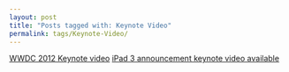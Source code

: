```yaml
---
layout: post
title: "Posts tagged with: Keynote Video"
permalink: tags/Keynote-Video/
---
```

[WWDC 2012 Keynote video](/2012/06/wwdc-2012-keynote-video)
[iPad 3 announcement keynote video available](/2012/03/ipad-3-announcement-video-available)
